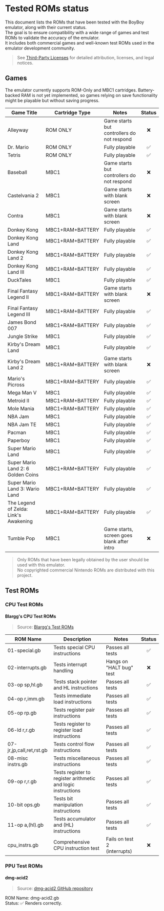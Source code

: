 # Tested ROMs status

This document lists the ROMs that have been tested with the BoyBoy emulator, along with their current status.  
The goal is to ensure compatibility with a wide range of games and test ROMs to validate the accuracy of the emulator.  
It includes both commercial games and well-known test ROMs used in the emulator development community.

> See [Third-Party Licenses](LICENSE-THIRD-PARTY.md) for detailed attribution, licenses, and legal notices.

## Games

The emulator currently supports ROM-Only and MBC1 cartridges. Battery-backed RAM is not yet implemented, so games relying on save functionality might be playable but without saving progress.

| Game Title | Cartridge Type | Notes | Status |
|------------|----------------|--------|:-------:|
| Alleyway | ROM ONLY | Game starts but controllers do not respond | ❌ |
| Dr. Mario | ROM ONLY | Fully playable | ✅ |
| Tetris | ROM ONLY | Fully playable | ✅ |
| Baseball | MBC1 | Game starts but controllers do not respond | ❌ |
| Castelvania 2 | MBC1 | Game starts with blank screen | ❌ |
| Contra | MBC1 | Game starts with blank screen | ❌ |
| Donkey Kong | MBC1+RAM+BATTERY | Fully playable | ✅ |
| Donkey Kong Land | MBC1+RAM+BATTERY | Fully playable | ✅ |
| Donkey Kong Land 2 | MBC1+RAM+BATTERY | Fully playable | ✅ |
| Donkey Kong Land III | MBC1+RAM+BATTERY | Fully playable | ✅ |
| DuckTales | MBC1 | Fully playable | ✅ |
| Final Fantasy Legend II | MBC1+RAM+BATTERY | Game starts with blank screen | ❌ |
| Final Fantasy Legend III | MBC1+RAM+BATTERY | Fully playable | ✅ |
| James Bond 007 | MBC1+RAM+BATTERY | Fully playable | ✅ |
| Jungle Strike | MBC1 | Fully playable | ✅ |
| Kirby's Dream Land | MBC1 | Fully playable | ✅ |
| Kirby's Dream Land 2 | MBC1+RAM+BATTERY | Game starts with blank screen | ❌ |
| Mario's Picross | MBC1+RAM+BATTERY | Fully playable | ✅ |
| Mega Man V | MBC1 | Fully playable | ✅ |
| Metroid II | MBC1+RAM+BATTERY | Fully playable | ✅ |
| Mole Mania | MBC1+RAM+BATTERY | Fully playable | ✅ |
| NBA Jam | MBC1 | Fully playable | ✅ |
| NBA Jam TE | MBC1 | Fully playable | ✅ |
| Pacman | MBC1 | Fully playable | ✅ |
| Paperboy | MBC1 | Fully playable | ✅ |
| Super Mario Land | MBC1 | Fully playable | ✅ |
| Super Mario Land 2: 6 Golden Coins  | MBC1+RAM+BATTERY | Fully playable | ✅ |
| Super Mario Land 3: Wario Land | MBC1+RAM+BATTERY | Fully playable | ✅ |
| The Legend of Zelda: Link's Awakening | MBC1+RAM+BATTERY | Fully playable | ✅ |
| Tumble Pop | MBC1 | Game starts, screen goes blank after intro | ❌ |

>Only ROMs that have been legally obtained by the user should be used with this emulator.  
No copyrighted commercial Nintendo ROMs are distributed with this project.

## Test ROMs

### CPU Test ROMs

#### Blargg's CPU Test ROMs

> Source: [Blargg's Test ROMs](/README.md#test-roms)

| ROM Name | Description | Notes | Status |
|----------|-------------|-------|:------:|
| 01-special.gb | Tests special CPU instructions | Passes all tests | ✅ |
| 02-interrupts.gb | Tests interrupt handling | Hangs on "HALT bug" test | ❌ |
| 03-op sp,hl.gb | Tests stack pointer and HL instructions | Passes all tests | ✅ |
| 04-op r,imm.gb | Tests immediate load instructions | Passes all tests | ✅ |
| 05-op rp.gb | Tests register pair instructions | Passes all tests | ✅ |
| 06-ld r,r.gb | Tests register to register load instructions | Passes all tests | ✅ |
| 07-jr,jp,call,ret,rst.gb | Tests control flow instructions | Passes all tests | ✅ |
| 08-misc instrs.gb | Tests miscellaneous instructions | Passes all tests | ✅ |
| 09-op r,r.gb | Tests register to register arithmetic and logic instructions | Passes all tests | ✅ |
| 10-bit ops.gb | Tests bit manipulation instructions | Passes all tests | ✅ |
| 11-op a,(hl).gb | Tests accumulator and (HL) instructions | Passes all tests | ✅ |
| cpu_instrs.gb | Comprehensive CPU instruction test | Fails on test 2 (interrupts) | ❌ |

### PPU Test ROMs

#### dmg-acid2

> Source: [dmg-acid2 GitHub repository](/README.md#test-roms)

ROM Name: dmg-acid2.gb  
Status: ✅ Renders correctly.
